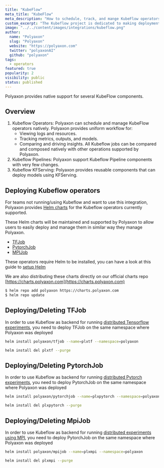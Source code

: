 ```yaml
---
title: "KubeFlow"
meta_title: "KubeFlow"
meta_description: "How to schedule, track, and mange KubeFlow operators on Polyaxon. Polyaxon can schedule and manage KubeFlow operators natively."
custom_excerpt: "The Kubeflow project is dedicated to making deployments of machine learning (ML) workflows on Kubernetes simple, portable and scalable."
image: "../../content/images/integrations/kubeflow.png"
author:
  name: "Polyaxon"
  slug: "Polyaxon"
  website: "https://polyaxon.com"
  twitter: "polyaxonAI"
  github: "polyaxon"
tags: 
  - operators
featured: true
popularity: 2
visibility: public
status: published
---
```


Polyaxon provides native support for several KubeFlow components.

## Overview

 1. Kubeflow Operators:
    Polyaxon can schedule and manage KubeFlow operators natively. Polyaxon provides uniform workflow for:
     * Viewing logs and resources.
     * Tracking metrics, outputs, and models.
     * Comparing and driving insights.
    All Kubeflow jobs can be compared and composed natively with other operations supported by Polyaxon.
 2. Kubeflow Pipelines:
    Polyaxon support Kubeflow Pipeline components with very few changes.
 3. Kubeflow KFServing:
    Polyaxon provides reusable components that can deploy models using KFServing.
      
## Deploying Kubeflow operators

For teams not running/using Kubeflow and want to use this integration, 
Polyaxon provides [Helm charts](https://github.com/polyaxon/polyaxon-charts/tree/master/kubeflow) for the Kubeflow operators currently supported.

These Helm charts will be maintained and supported by Polyaxon to allow users to easily deploy and manage them in similar way they manage Polyaxon.

 * [TFJob](https://github.com/polyaxon/polyaxon-charts/tree/master/kubeflow/tfjob)
 * [PytorchJob](https://github.com/polyaxon/polyaxon-charts/tree/master/kubeflow/pytorchjob)
 * [MPIJob](https://github.com/polyaxon/polyaxon-charts/tree/master/kubeflow/tfjob)
 
These operators require Helm to be installed, you can have a look at this guide to [setup Helm](/docs/guides/setup-helm/)

We are also distributing these charts directly on our official charts repo [https://charts.polyaxon.com](https://charts.polyaxon.com)

```bash
$ helm repo add polyaxon https://charts.polyaxon.com
$ helm repo update
```

## Deploying/Deleting TFJob

In order to use Kubeflow as backend for running [distributed Tensorflow experiments](/integrations/tensorflow/), 
you need to deploy TFJob on the same namespace where Polyaxon was deployed

```bash
helm install polyaxon/tfjob --name=plxtf --namespace=polyaxon
```

```bash
helm install del plxtf --purge
```
  
## Deploying/Deleting PytorchJob

In order to use Kubeflow as backend for running [distributed Pytorch experiments](/integrations/pytorch/), 
you need to deploy PytorchJob on the same namespace where Polyaxon was deployed

```bash
helm install polyaxon/pytorchjob --name=plxpytorch --namespace=polyaxon
```

```bash
helm install del plxpytorch --purge
```

## Deploying/Deleting MpiJob

In order to use Kubeflow as backend for running [distributed experiments using MPI](/integrations/mpi/), 
you need to deploy PytorchJob on the same namespace where Polyaxon was deployed

```bash
helm install polyaxon/mpijob --name=plxmpi --namespace=polyaxon
```

```bash
helm install del plxmpi --purge
```
